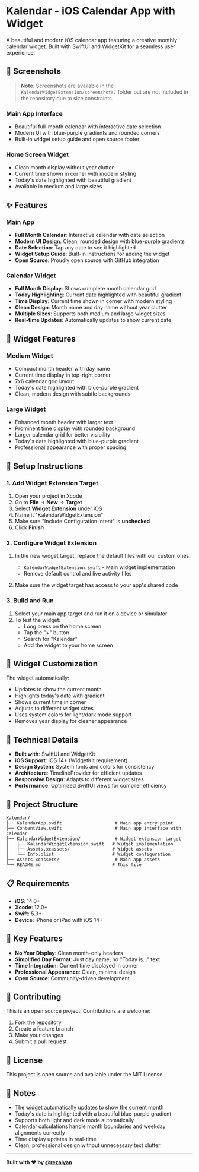 # Kalendar - iOS Calendar App with Widget

A beautiful and modern iOS calendar app featuring a creative monthly calendar widget. Built with SwiftUI and WidgetKit for a seamless user experience.

## 📱 Screenshots

> **Note**: Screenshots are available in the `KalendarWidgetExtension/screenshots/` folder but are not included in the repository due to size constraints.

### Main App Interface
- Beautiful full-month calendar with interactive date selection
- Modern UI with blue-purple gradients and rounded corners
- Built-in widget setup guide and open source footer

### Home Screen Widget
- Clean month display without year clutter
- Current time shown in corner with modern styling
- Today's date highlighted with beautiful gradient
- Available in medium and large sizes

## ✨ Features

### Main App
- **Full Month Calendar**: Interactive calendar with date selection
- **Modern UI Design**: Clean, rounded design with blue-purple gradients
- **Date Selection**: Tap any date to see it highlighted
- **Widget Setup Guide**: Built-in instructions for adding the widget
- **Open Source**: Proudly open source with GitHub integration

### Calendar Widget
- **Full Month Display**: Shows complete month calendar grid
- **Today Highlighting**: Current date highlighted with beautiful gradient
- **Time Display**: Current time shown in corner with modern styling
- **Clean Design**: Month name and day name without year clutter
- **Multiple Sizes**: Supports both medium and large widget sizes
- **Real-time Updates**: Automatically updates to show current date

## 🎯 Widget Features

### Medium Widget
- Compact month header with day name
- Current time display in top-right corner
- 7x6 calendar grid layout
- Today's date highlighted with blue-purple gradient
- Clean, modern design with subtle backgrounds

### Large Widget
- Enhanced month header with larger text
- Prominent time display with rounded background
- Larger calendar grid for better visibility
- Today's date highlighted with blue-purple gradient
- Professional appearance with proper spacing

## 🚀 Setup Instructions

### 1. Add Widget Extension Target

1. Open your project in Xcode
2. Go to **File** → **New** → **Target**
3. Select **Widget Extension** under iOS
4. Name it "KalendarWidgetExtension"
5. Make sure "Include Configuration Intent" is **unchecked**
6. Click **Finish**

### 2. Configure Widget Extension

1. In the new widget target, replace the default files with our custom ones:
   - `KalendarWidgetExtension.swift` - Main widget implementation
   - Remove default control and live activity files

2. Make sure the widget target has access to your app's shared code

### 3. Build and Run

1. Select your main app target and run it on a device or simulator
2. To test the widget:
   - Long press on the home screen
   - Tap the "+" button
   - Search for "Kalendar"
   - Add the widget to your home screen

## 🎨 Widget Customization

The widget automatically:
- Updates to show the current month
- Highlights today's date with gradient
- Shows current time in corner
- Adjusts to different widget sizes
- Uses system colors for light/dark mode support
- Removes year display for cleaner appearance

## 🔧 Technical Details

- **Built with**: SwiftUI and WidgetKit
- **iOS Support**: iOS 14+ (WidgetKit requirement)
- **Design System**: System fonts and colors for consistency
- **Architecture**: TimelineProvider for efficient updates
- **Responsive Design**: Adapts to different widget sizes
- **Performance**: Optimized SwiftUI views for compiler efficiency

## 📁 Project Structure

```
Kalendar/
├── KalendarApp.swift                    # Main app entry point
├── ContentView.swift                    # Main app interface with calendar
├── KalendarWidgetExtension/             # Widget extension target
│   ├── KalendarWidgetExtension.swift   # Widget implementation
│   ├── Assets.xcassets/                # Widget assets
│   └── Info.plist                      # Widget configuration
├── Assets.xcassets/                     # Main app assets
└── README.md                           # This file
```

## 📋 Requirements

- **iOS**: 14.0+
- **Xcode**: 12.0+
- **Swift**: 5.3+
- **Device**: iPhone or iPad with iOS 14+

## 🌟 Key Features

- **No Year Display**: Clean month-only headers
- **Simplified Day Format**: Just day name, no "Today is..." text
- **Time Integration**: Current time displayed in corner
- **Professional Appearance**: Clean, minimal design
- **Open Source**: Community-driven development

## 🤝 Contributing

This is an open source project! Contributions are welcome:

1. Fork the repository
2. Create a feature branch
3. Make your changes
4. Submit a pull request

## 📄 License

This project is open source and available under the MIT License.

## 🎉 Notes

- The widget automatically updates to show the current month
- Today's date is highlighted with a beautiful blue-purple gradient
- Supports both light and dark mode automatically
- Calendar calculations handle month boundaries and weekday alignments correctly
- Time display updates in real-time
- Clean, professional design without unnecessary text clutter

---

**Built with ❤️ by [@rezaiyan](https://github.com/rezaiyan)** 
